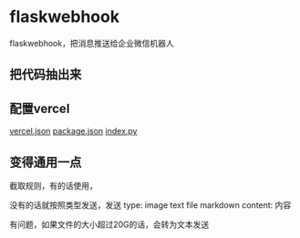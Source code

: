 # flaskwebhook
flaskwebhook，把消息推送给企业微信机器人




## 把代码抽出来


## 配置vercel
[vercel.json](vercel.json)
[package.json](package.json)
[index.py](api%2Findex.py)


## 变得通用一点

截取规则，有的话使用，

没有的话就按照类型发送，发送
type: image  text  file   markdown
content: 内容


有问题，如果文件的大小超过20G的话，会转为文本发送
#